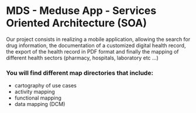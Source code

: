 # MDS - Meduse App - Services Oriented Architecture (SOA)

Our project consists in realizing a mobile application, allowing the search for drug information, the documentation of a customized digital health record, the export of the health record in PDF format and finally the mapping of different health sectors (pharmacy, hospitals, laboratory etc ...)

### You will find different map directories that include:
- cartography of use cases
- activity mapping
- functional mapping
- data mapping (DCM)
